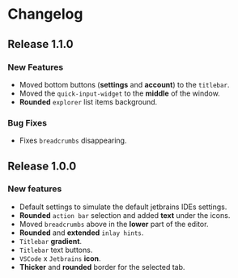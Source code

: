 # Changelog

## Release 1.1.0

### New Features

 - Moved bottom buttons (**settings** and **account**) to the `titlebar`.
 - Moved the `quick-input-widget` to the **middle** of the window.
 - **Rounded** `explorer` list items background.

### Bug Fixes

 - Fixes `breadcrumbs` disappearing.

## Release 1.0.0

### New features

 - Default settings to simulate the default jetbrains IDEs settings.
 - **Rounded** `action bar` selection and added **text** under the icons.
 - Moved `breadcrumbs` above in the **lower** part of the editor.
 - **Rounded** and **extended** `inlay hints`.
 - `Titlebar` **gradient**.
 - `Titlebar` text buttons.
 - `VSCode` x `Jetbrains` **icon**.
 - **Thicker** and **rounded** border for the selected tab.